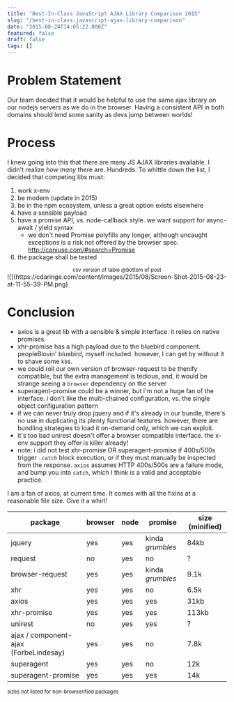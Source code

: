 ```yaml
---
title: "Best-In-Class JavaScript AJAX Library Comparison 2015"
slug: "/best-in-class-javascript-ajax-library-comparison"
date: "2015-08-24T14:05:22.000Z"
featured: false
draft: false
tags: []
---
```


# Problem Statement

Our team decided that it would be helpful to use the same ajax library on our
nodejs servers as we do in the browser. Having a consistent API in both domains
should lend some sanity as devs jump between worlds!

# Process

I knew going into this that there are many JS AJAX libraries available. I didn't
realize _how many_ there are. Hundreds. To whittle down the list, I decided that
competing libs must:

1. work x-env
1. be modern (update in 2015)
1. be in the npm ecosystem, unless a great option exists elsewhere
1. have a sensible payload
1. have a promise API, vs. node-callback style. we want support for async-await
   / yield syntax
   - we don't need Promise polyfills any longer, although uncaught exceptions is
     a risk not offered by the browser spec. http://caniuse.com/#search=Promise
1. the package shall be tested

<center><small>csv version of table @bottom of post</small></center>
![](https://cdaringe.com/content/images/2015/08/Screen-Shot-2015-08-23-at-11-55-39-PM.png)

# Conclusion

- axios is a great lib with a sensible & simple interface. it relies on native
  promises.
- xhr-promise has a high payload due to the bluebird component. peopleBlovin'
  bluebird, myself included. however, I can get by without it to shave some
  `kb`s.
- we could roll our own version of browser-request to be thenify compatible, but
  the extra management is tedious, and, it would be strange seeing a `browser`
  dependency on the server
- superagent-promise could be a winner, but i'm not a huge fan of the interface.
  i don't like the multi-chained configuration, vs. the single object
  configuration pattern
- if we can never truly drop jquery and if it's already in our bundle, there's
  no use in duplicating its plenty functional features. however, there are
  bundling strategies to load it on-demand only, which we can exploit.
- it's too bad unirest doesn't offer a browser compatible interface. the x-env
  support they offer is killer already!
- note: i did not test xhr-promise OR superagent-promise if 400s/500s trigger
  `.catch` block execution, or if they must manually be inspected from the
  response. `axios` assumes HTTP 400s/500s are a failure mode, and bump you into
  `catch`, which I think is a valid and acceptable practice.

I am a fan of axios, at current time. It comes with all the fixins at a
reasonable file size. Give it a whirl!

| package                               | browser | node | promise          | size (minified) |
| ------------------------------------- | ------- | ---- | ---------------- | --------------- |
| jquery                                | yes     | yes  | kinda _grumbles_ | 84kb            |
| request                               | no      | yes  | no               | ?               |
| browser-request                       | yes     | yes  | kinda _grumbles_ | 9.1k            |
| xhr                                   | yes     | yes  | no               | 6.5k            |
| axios                                 | yes     | yes  | yes              | 31kb            |
| xhr-promise                           | yes     | yes  | yes              | 113kb           |
| unirest                               | no      | yes  | yes              | ?               |
| ajax / component-ajax (ForbeLindesay) | yes     | yes  | no               | 7.8k            |
| superagent                            | yes     | yes  | no               | 12k             |
| superagent-promise                    | yes     | yes  | yes              | 14k             |

<small>sizes not listed for non-browserified packages</small>
